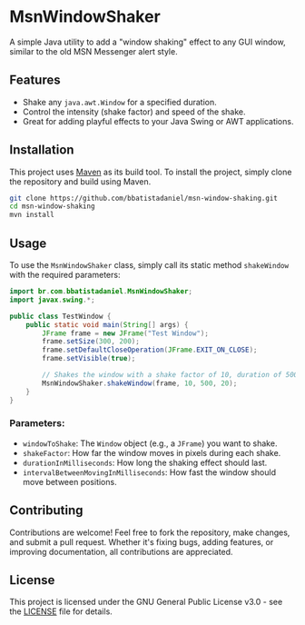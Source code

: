 
# MsnWindowShaker

A simple Java utility to add a "window shaking" effect to any GUI window, similar to the old MSN Messenger alert style.

## Features

- Shake any `java.awt.Window` for a specified duration.
- Control the intensity (shake factor) and speed of the shake.
- Great for adding playful effects to your Java Swing or AWT applications.

## Installation

This project uses [Maven](https://maven.apache.org/) as its build tool. To install the project, simply clone the repository and build using Maven.

```bash
git clone https://github.com/bbatistadaniel/msn-window-shaking.git
cd msn-window-shaking
mvn install
```

## Usage

To use the `MsnWindowShaker` class, simply call its static method `shakeWindow` with the required parameters:

```java
import br.com.bbatistadaniel.MsnWindowShaker;
import javax.swing.*;

public class TestWindow {
    public static void main(String[] args) {
        JFrame frame = new JFrame("Test Window");
        frame.setSize(300, 200);
        frame.setDefaultCloseOperation(JFrame.EXIT_ON_CLOSE);
        frame.setVisible(true);

        // Shakes the window with a shake factor of 10, duration of 500 ms, and interval of 20 ms
        MsnWindowShaker.shakeWindow(frame, 10, 500, 20);
    }
}
```

### Parameters:

- `windowToShake`: The `Window` object (e.g., a `JFrame`) you want to shake.
- `shakeFactor`: How far the window moves in pixels during each shake.
- `durationInMilliseconds`: How long the shaking effect should last.
- `intervalBetweenMovingInMilliseconds`: How fast the window should move between positions.

## Contributing

Contributions are welcome! Feel free to fork the repository, make changes, and submit a pull request. Whether it's fixing bugs, adding features, or improving documentation, all contributions are appreciated.

## License

This project is licensed under the GNU General Public License v3.0 - see the [LICENSE](LICENSE) file for details.
```
